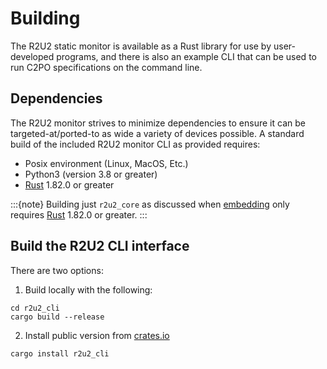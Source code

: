 # Building

The R2U2 static monitor is available as a Rust library for use by user-developed programs, and there is also an example CLI that can be used to run C2PO specifications on the command line.

## Dependencies

The R2U2 monitor strives to minimize dependencies to ensure it can be targeted-at/ported-to as wide a variety of devices possible.
A standard build of the included R2U2 monitor CLI as provided requires:

- Posix environment (Linux, MacOS, Etc.)
- Python3 (version 3.8 or greater)
- [Rust](https://www.rust-lang.org/tools/install) 1.82.0 or greater

:::{note}
Building just `r2u2_core` as discussed when [embedding](./embedding.md) only requires [Rust](https://www.rust-lang.org/tools/install) 1.82.0 or greater.
:::

## Build the R2U2 CLI interface

There are two options:
1. Build locally with the following:

```
cd r2u2_cli
cargo build --release
```

2. Install public version from [crates.io](https://crates.io/crates/r2u2_cli/)

```
cargo install r2u2_cli
```

